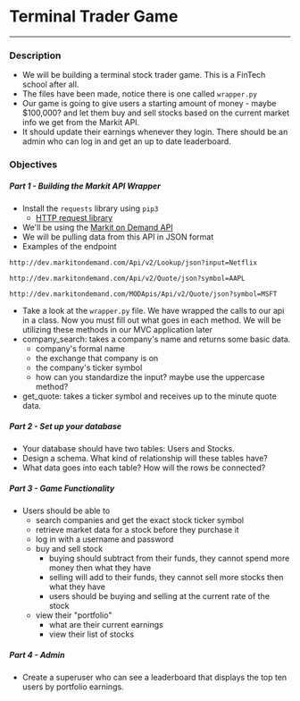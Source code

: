 # Terminal Trader Game

---

### Description

* We will be building a terminal stock trader game. This is a FinTech school after all. 
* The files have been made, notice there is one called `wrapper.py`
* Our game is going to give users a starting amount of money - maybe $100,000? and let them buy and sell stocks based on the current market info we get from the Markit API. 
* It should update their earnings whenever they login. There should be an admin who can log in and get an up to date leaderboard.

### Objectives

##### Part 1 - Building the Markit API Wrapper

* Install the `requests` library using `pip3`
	* [HTTP request library](http://docs.python-requests.org/en/latest/)
* We'll be using the [Markit on Demand API](http://dev.markitondemand.com/) 
* We will be pulling data from this API in JSON format
* Examples of the endpoint

```
http://dev.markitondemand.com/Api/v2/Lookup/json?input=Netflix

http://dev.markitondemand.com/Api/v2/Quote/json?symbol=AAPL

http://dev.markitondemand.com/MODApis/Api/v2/Quote/json?symbol=MSFT
```
* Take a look at the `wrapper.py` file. We have wrapped the calls to our api in a class. Now you must fill out what goes in each method. We will be utilizing these methods in our MVC application later
* company_search: takes a company's name and returns some basic data. 
	* company's formal name
	* the exchange that company is on
	* the company's ticker symbol
	* how can you standardize the input? maybe use the uppercase method?
* get_quote: takes a ticker symbol and receives up to the minute quote data.

##### Part 2 - Set up your database

* Your database should have two tables: Users and Stocks.
* Design a schema. What kind of relationship will these tables have? 
* What data goes into each table? How will the rows be connected? 
	
##### Part 3 - Game Functionality

* Users should be able to
	* search companies and get the exact stock ticker symbol
	* retrieve market data for a stock before they purchase it
	* log in with a username and password
	* buy and sell stock
		* buying should subtract from their funds, they cannot spend more money then what they have
		* selling will add to their funds, they cannot sell more stocks then what they have
		* users should be buying and selling at the current rate of the stock
	* view their "portfolio"
		* what are their current earnings
		* view their list of stocks

##### Part 4 - Admin

* Create a superuser who can see a leaderboard that displays the top ten users by portfolio earnings. 

